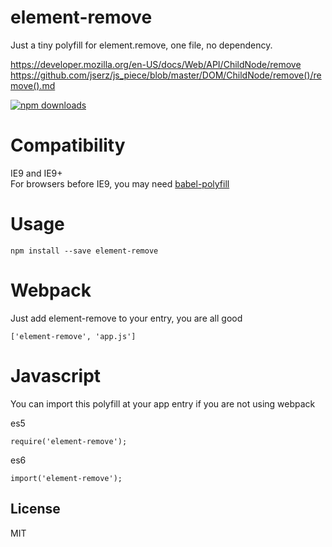 # element-remove

Just a tiny polyfill for element.remove, one file, no dependency.

https://developer.mozilla.org/en-US/docs/Web/API/ChildNode/remove  
https://github.com/jserz/js_piece/blob/master/DOM/ChildNode/remove()/remove().md  

[![npm downloads](https://img.shields.io/npm/dm/element-remove.svg?style=flat-square)](https://www.npmjs.com/package/element-remove)

# Compatibility

IE9 and IE9+  
For browsers before IE9, you may need [babel-polyfill](https://babeljs.io/docs/en/babel-polyfill)

# Usage

```npm install --save element-remove```

# Webpack

Just add element-remove to your entry, you are all good

```['element-remove', 'app.js']```

# Javascript   
You can import this polyfill at your app entry if you are not using webpack

es5
```
require('element-remove');
```
es6
```
import('element-remove');
```

## License

MIT
